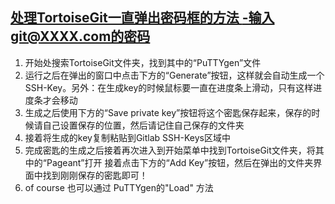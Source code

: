 ## [处理TortoiseGit一直弹出密码框的方法 -输入git@XXXX.com的密码](https://blog.csdn.net/rentingting0312/article/details/93055363?utm_medium=distribute.pc_relevant_t0.none-task-blog-BlogCommendFromMachineLearnPai2-1.control&dist_request_id=54f875ac-0721-4580-8b6a-e1bb157290f5&depth_1-utm_source=distribute.pc_relevant_t0.none-task-blog-BlogCommendFromMachineLearnPai2-1.control)
1. 开始处搜索TortoiseGit文件夹，找到其中的“PuTTYgen”文件
2. 运行之后在弹出的窗口中点击下方的“Generate”按钮，这样就会自动生成一个SSH-Key。另外：在生成key的时候鼠标要一直在进度条上滑动，只有这样进度条才会移动
3. 生成之后使用下方的“Save private key”按钮将这个密匙保存起来，保存的时候请自己设置保存的位置，然后请记住自己保存的文件夹
4. 接着将生成的key复制粘贴到Gitlab SSH-Keys区域中
5. 完成密匙的生成之后接着再次进入到开始菜单中找到TortoiseGit文件夹，将其中的“Pageant”打开 接着点击下方的“Add Key”按钮，然后在弹出的文件夹界面中找到刚刚保存的密匙即可！
6. of course 也可以通过 PuTTYgen的"Load" 方法
